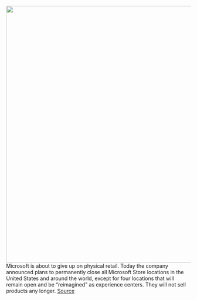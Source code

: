 <img src='https://cdn.vox-cdn.com/thumbor/8lnGHGyZ8iRQc0cvOC2YShIvH74=/0x0:3800x2533/1200x800/filters:focal(349x502:957x1110)/cdn.vox-cdn.com/uploads/chorus_image/image/66986020/1084721272.jpg.0.jpg' width='700px' /><br/>
Microsoft is about to give up on physical retail. Today the company announced plans to permanently close all Microsoft Store locations in the United States and around the world, except for four locations that will remain open and be “reimagined” as experience centers. They will not sell products any longer.
<a href='https://www.theverge.com/2020/6/26/21297400/microsoft-retail-stores-closing-cities-open'> Source <a/>